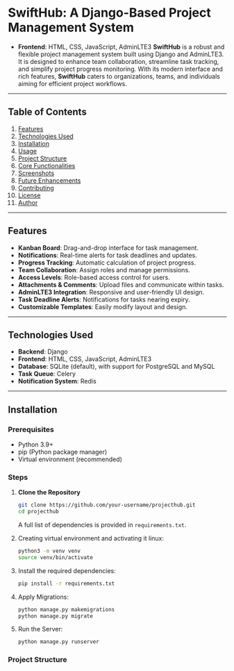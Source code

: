 # **SwiftHub: A Django-Based Project Management System**

- **Frontend**: HTML, CSS, JavaScript, AdminLTE3
**SwiftHub** is a robust and flexible project management system built using Django and AdminLTE3. It is designed to enhance team collaboration, streamline task tracking, and simplify project progress monitoring. With its modern interface and rich features, **SwiftHub** caters to organizations, teams, and individuals aiming for efficient project workflows.

---

## **Table of Contents**
1. [Features](#features)
2. [Technologies Used](#technologies-used)
3. [Installation](#installation)
4. [Usage](#usage)
5. [Project Structure](#project-structure)
6. [Core Functionalities](#core-functionalities)
7. [Screenshots](#screenshots)
8. [Future Enhancements](#future-enhancements)
9. [Contributing](#contributing)
10. [License](#license)
11. [Author](#author)

---

## **Features**
- **Kanban Board**: Drag-and-drop interface for task management.
- **Notifications**: Real-time alerts for task deadlines and updates.
- **Progress Tracking**: Automatic calculation of project progress.
- **Team Collaboration**: Assign roles and manage permissions.
- **Access Levels**: Role-based access control for users.
- **Attachments & Comments**: Upload files and communicate within tasks.
- **AdminLTE3 Integration**: Responsive and user-friendly UI design.
- **Task Deadline Alerts**: Notifications for tasks nearing expiry.
- **Customizable Templates**: Easily modify layout and design.

---

## **Technologies Used**
- **Backend**: Django
- **Frontend**: HTML, CSS, JavaScript, AdminLTE3
- **Database**: SQLite (default), with support for PostgreSQL and MySQL
- **Task Queue**: Celery
- **Notification System**: Redis


---

## **Installation**

### **Prerequisites**
- Python 3.9+
- pip (Python package manager)
- Virtual environment (recommended)

### **Steps**
1. **Clone the Repository**
   ```bash
   git clone https://github.com/your-username/projecthub.git
   cd projecthub
   ```

   A full list of dependencies is provided in `requirements.txt`.


2. Creating virtual environment and activating it linux:
   ```bash
   python3 -m venv venv
   source venv/bin/activate 
   ```

3. Install the required dependencies:
   ```bash
   pip install -r requirements.txt
   ```
4. Apply Migrations:
   ```bash
   python manage.py makemigrations
   python manage.py migrate
   ```

5. Run the Server:
   ```bash
   python manage.py runserver
   ```

### **Project Structure**
